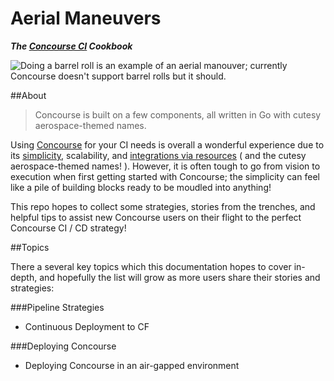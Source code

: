 # Aerial Maneuvers
***The [Concourse CI](http://concourse.ci) Cookbook***

![Doing a barrel roll is an example of an aerial manouver; currently Concourse doesn't support barrel rolls but it should.](https://media.giphy.com/media/ZQMVKzoTLdNBu/giphy.gif)


##About
> Concourse is built on a few components, all written in Go with cutesy aerospace-themed names.

Using [Concourse](http://concourse.ci/) for your CI needs is overall a wonderful experience due to its [simplicity](http://concourse.ci/concepts.html), scalability, and [integrations via resources](http://concourse.ci/concepts.html#resources) ( and the cutesy aerospace-themed names! ). However, it is often tough to go from vision to execution when first getting started with Concourse; the simplicity can feel like a pile of building blocks ready to be moudled into anything!

This repo hopes to collect some strategies, stories from the trenches, and helpful tips to assist new Concourse users on their flight to the perfect Concourse CI / CD strategy!


##Topics

There a several key topics which this documentation hopes to cover in-depth, and hopefully the list will grow as more users share their stories and strategies:

###Pipeline Strategies

* Continuous Deployment to CF

###Deploying Concourse

* Deploying Concourse in an air-gapped environment
